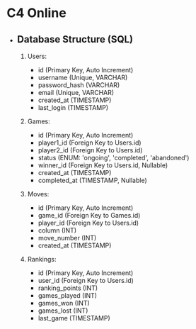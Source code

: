 
# C4 Online

 * ## Database Structure (SQL)

    1. Users:
    	- id (Primary Key, Auto Increment)
    	- username (Unique, VARCHAR)
    	- password_hash (VARCHAR)
    	- email (Unique, VARCHAR)
    	- created_at (TIMESTAMP)
    	- last_login (TIMESTAMP)
    	
    2. Games:
        - id (Primary Key, Auto Increment)
        - player1_id (Foreign Key to Users.id)
        - player2_id (Foreign Key to Users.id)
        - status (ENUM: 'ongoing', 'completed', 'abandoned')
        - winner_id (Foreign Key to Users.id, Nullable)
        - created_at (TIMESTAMP)
        - completed_at (TIMESTAMP, Nullable)
    
    3. Moves:
        - id (Primary Key, Auto Increment)
        - game_id (Foreign Key to Games.id)
        - player_id (Foreign Key to Users.id)
        - column (INT)
        - move_number (INT)
        - created_at (TIMESTAMP)
    
    4. Rankings:
        - id (Primary Key, Auto Increment)
        - user_id (Foreign Key to Users.id)
        - ranking_points (INT)
        - games_played (INT)
        - games_won (INT)
        - games_lost (INT)
        - last_game (TIMESTAMP)